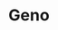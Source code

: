 ---
layout: project
weight: 4
title:  "Geno"
lang: fi
published: 2017
categories: music_video
category: Musiikkivideo
runtime: "7 min"

liftup: true
liftup_image:
  src: projects/geno/geno_1_laukaisu.jpg
  alt: "Avaruusraketin laukaisu."

description: "Sisaren kappale kunnioittaa astronautti Eugene Cernanin elämänasennetta. Musiikkivideo kuvaa NASA:n arkistomateriaalin myötä ihmistä vaikeiden päätösten äärellä, ja muistuttaa, minkälaista intohimoa unelmien toteuttamiseen vaaditaan."
tagline: "Musiikkivideo Sisaren Leaving the Land -albumilta"

crew:
  director: "Otto Heikola"
  producer: "Valtteri Munkki"
  editor: "Otto Heikola & Anniina Kauttonen"

media:
  video:
    title: "Musiikkivideo"
    vimeo: "https://player.vimeo.com/video/231214362"

gallery: "geno-gallery"
---